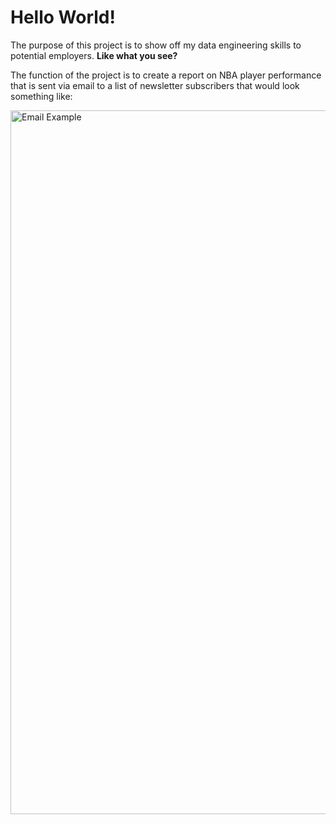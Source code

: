 <h1>Hello World!</h1>

<p>The purpose of this project is to show off my data engineering skills to potential employers. <strong>Like what you see?</strong></p>

<p>The function of the project is to create a report on NBA player performance that is sent via email to a list of newsletter subscribers that would look something like: </p>



<img width="1126" alt="Email Example" src="https://github.com/laoshijack/baller-airflow/assets/104815461/b5e30874-c0c1-4b38-87af-c8e9c3c46c43">
